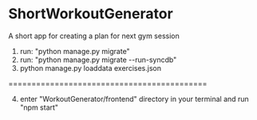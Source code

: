 # ShortWorkoutGenerator
A short app for creating a plan for next gym session

1. run: "python manage.py migrate"
2. run: "python manage.py migrate --run-syncdb"
3. python manage.py loaddata exercises.json

===========================================

4. enter "WorkoutGenerator/frontend" directory in your terminal and run "npm start"
